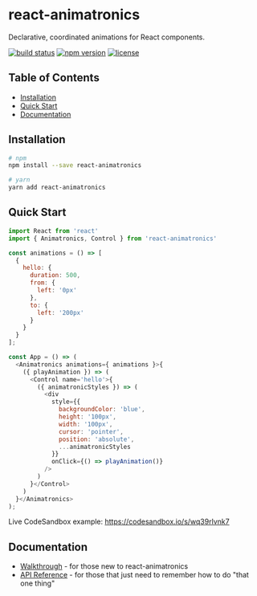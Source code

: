 # react-animatronics

Declarative, coordinated animations for React components.

[![build status](https://img.shields.io/travis/andrewkshim/react-animatronics/master.svg?style=flat-square)](https://travis-ci.org/andrewkshim/react-animatronics)
[![npm version](https://img.shields.io/npm/v/react-animatronics.svg?style=flat-square)](https://www.npmjs.com/package/react-animatronics)
[![license](https://img.shields.io/github/license/andrewkshim/react-animatronics.svg?style=flat-square)](https://github.com/andrewkshim/react-animatronics/blob/master/LICENSE)


## Table of Contents

- [Installation](#installation)
- [Quick Start](#quick-start)
- [Documentation](#documentation)


## Installation

```bash
# npm
npm install --save react-animatronics

# yarn
yarn add react-animatronics
```


## Quick Start

```js
import React from 'react'
import { Animatronics, Control } from 'react-animatronics'

const animations = () => [
  {
    hello: {
      duration: 500,
      from: {
        left: '0px'
      },
      to: {
        left: '200px'
      }
    }
  }
];

const App = () => (
  <Animatronics animations={ animations }>{
    ({ playAnimation }) => (
      <Control name='hello'>{
        ({ animatronicStyles }) => (
          <div
            style={{
              backgroundColor: 'blue',
              height: '100px',
              width: '100px',
              cursor: 'pointer',
              position: 'absolute',
              ...animatronicStyles
            }}
            onClick={() => playAnimation()}
          />
        )
      }</Control>
    )
  }</Animatronics>
);
```

Live CodeSandbox example: https://codesandbox.io/s/wq39rlvnk7


## Documentation

- [Walkthrough][walkthrough] - for those new to react-animatronics
- [API Reference][api_reference] - for those that just need to remember how to do "that one thing"


[walkthrough]:./docs/walkthrough.md
[api_reference]:./docs/api_reference.md
[new_issue]:https://github.com/andrewkshim/react-animatronics/issues/new
